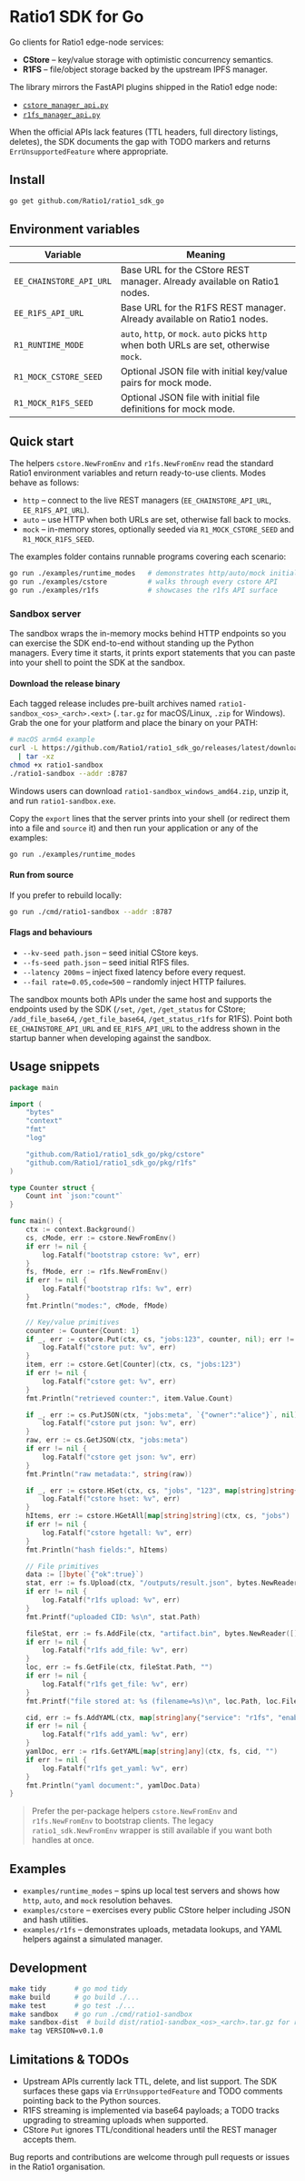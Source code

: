 # Ratio1 SDK for Go

Go clients for Ratio1 edge-node services:

- **CStore** – key/value storage with optimistic concurrency semantics.
- **R1FS** – file/object storage backed by the upstream IPFS manager.

The library mirrors the FastAPI plugins shipped in the Ratio1 edge node:

- [`cstore_manager_api.py`](https://github.com/Ratio1/edge_node/blob/main/extensions/business/cstore/cstore_manager_api.py)
- [`r1fs_manager_api.py`](https://github.com/Ratio1/edge_node/blob/main/extensions/business/r1fs/r1fs_manager_api.py)

When the official APIs lack features (TTL headers, full directory listings, deletes), the SDK documents the gap with TODO markers and returns `ErrUnsupportedFeature` where appropriate.

## Install

```bash
go get github.com/Ratio1/ratio1_sdk_go
```

## Environment variables

| Variable | Meaning |
| --- | --- |
| `EE_CHAINSTORE_API_URL` | Base URL for the CStore REST manager. Already available on Ratio1 nodes. |
| `EE_R1FS_API_URL` | Base URL for the R1FS REST manager. Already available on Ratio1 nodes. | 
| `R1_RUNTIME_MODE` | `auto`, `http`, or `mock`. `auto` picks `http` when both URLs are set, otherwise `mock`. |
| `R1_MOCK_CSTORE_SEED` | Optional JSON file with initial key/value pairs for mock mode. |
| `R1_MOCK_R1FS_SEED` | Optional JSON file with initial file definitions for mock mode. |

## Quick start

The helpers `cstore.NewFromEnv` and `r1fs.NewFromEnv` read the standard Ratio1
environment variables and return ready-to-use clients. Modes behave as follows:

- `http` – connect to the live REST managers (`EE_CHAINSTORE_API_URL`, `EE_R1FS_API_URL`).
- `auto` – use HTTP when both URLs are set, otherwise fall back to mocks.
- `mock` – in-memory stores, optionally seeded via `R1_MOCK_CSTORE_SEED` and `R1_MOCK_R1FS_SEED`.

The examples folder contains runnable programs covering each scenario:

```bash
go run ./examples/runtime_modes   # demonstrates http/auto/mock initialisation
go run ./examples/cstore          # walks through every cstore API
go run ./examples/r1fs            # showcases the r1fs API surface
```

### Sandbox server

The sandbox wraps the in-memory mocks behind HTTP endpoints so you can exercise the SDK end-to-end without standing up the Python managers. Every time it starts, it prints export statements that you can paste into your shell to point the SDK at the sandbox.

#### Download the release binary

Each tagged release includes pre-built archives named `ratio1-sandbox_<os>_<arch>.<ext>` (`.tar.gz` for macOS/Linux, `.zip` for Windows). Grab the one for your platform and place the binary on your PATH:

```bash
# macOS arm64 example
curl -L https://github.com/Ratio1/ratio1_sdk_go/releases/latest/download/ratio1-sandbox_darwin_arm64.tar.gz \
  | tar -xz
chmod +x ratio1-sandbox
./ratio1-sandbox --addr :8787
```

Windows users can download `ratio1-sandbox_windows_amd64.zip`, unzip it, and run `ratio1-sandbox.exe`.

Copy the `export` lines that the server prints into your shell (or redirect them into a file and `source` it) and then run your application or any of the examples:

```bash
go run ./examples/runtime_modes
```

#### Run from source

If you prefer to rebuild locally:

```bash
go run ./cmd/ratio1-sandbox --addr :8787
```

#### Flags and behaviours

- `--kv-seed path.json` – seed initial CStore keys.
- `--fs-seed path.json` – seed initial R1FS files.
- `--latency 200ms` – inject fixed latency before every request.
- `--fail rate=0.05,code=500` – randomly inject HTTP failures.

The sandbox mounts both APIs under the same host and supports the endpoints used by the SDK (`/set`, `/get`, `/get_status` for CStore; `/add_file_base64`, `/get_file_base64`, `/get_status_r1fs` for R1FS). Point both `EE_CHAINSTORE_API_URL` and `EE_R1FS_API_URL` to the address shown in the startup banner when developing against the sandbox.

## Usage snippets

```go
package main

import (
	"bytes"
	"context"
	"fmt"
	"log"

	"github.com/Ratio1/ratio1_sdk_go/pkg/cstore"
	"github.com/Ratio1/ratio1_sdk_go/pkg/r1fs"
)

type Counter struct {
	Count int `json:"count"`
}

func main() {
	ctx := context.Background()
	cs, cMode, err := cstore.NewFromEnv()
	if err != nil {
		log.Fatalf("bootstrap cstore: %v", err)
	}
	fs, fMode, err := r1fs.NewFromEnv()
	if err != nil {
		log.Fatalf("bootstrap r1fs: %v", err)
	}
	fmt.Println("modes:", cMode, fMode)

	// Key/value primitives
	counter := Counter{Count: 1}
	if _, err := cstore.Put(ctx, cs, "jobs:123", counter, nil); err != nil {
		log.Fatalf("cstore put: %v", err)
	}
	item, err := cstore.Get[Counter](ctx, cs, "jobs:123")
	if err != nil {
		log.Fatalf("cstore get: %v", err)
	}
	fmt.Println("retrieved counter:", item.Value.Count)

	if _, err := cs.PutJSON(ctx, "jobs:meta", `{"owner":"alice"}`, nil); err != nil {
		log.Fatalf("cstore put json: %v", err)
	}
	raw, err := cs.GetJSON(ctx, "jobs:meta")
	if err != nil {
		log.Fatalf("cstore get json: %v", err)
	}
	fmt.Println("raw metadata:", string(raw))

	if _, err := cstore.HSet(ctx, cs, "jobs", "123", map[string]string{"status": "queued"}, nil); err != nil {
		log.Fatalf("cstore hset: %v", err)
	}
	hItems, err := cstore.HGetAll[map[string]string](ctx, cs, "jobs")
	if err != nil {
		log.Fatalf("cstore hgetall: %v", err)
	}
	fmt.Println("hash fields:", hItems)

	// File primitives
	data := []byte(`{"ok":true}`)
	stat, err := fs.Upload(ctx, "/outputs/result.json", bytes.NewReader(data), int64(len(data)), &r1fs.UploadOptions{ContentType: "application/json"})
	if err != nil {
		log.Fatalf("r1fs upload: %v", err)
	}
	fmt.Printf("uploaded CID: %s\n", stat.Path)

	fileStat, err := fs.AddFile(ctx, "artifact.bin", bytes.NewReader([]byte{0xde, 0xad}), 2, nil)
	if err != nil {
		log.Fatalf("r1fs add_file: %v", err)
	}
	loc, err := fs.GetFile(ctx, fileStat.Path, "")
	if err != nil {
		log.Fatalf("r1fs get_file: %v", err)
	}
	fmt.Printf("file stored at: %s (filename=%s)\n", loc.Path, loc.Filename)

	cid, err := fs.AddYAML(ctx, map[string]any{"service": "r1fs", "enabled": true}, &r1fs.YAMLOptions{Filename: "config.yaml"})
	if err != nil {
		log.Fatalf("r1fs add_yaml: %v", err)
	}
	yamlDoc, err := r1fs.GetYAML[map[string]any](ctx, fs, cid, "")
	if err != nil {
		log.Fatalf("r1fs get_yaml: %v", err)
	}
	fmt.Println("yaml document:", yamlDoc.Data)
}
```

> Prefer the per-package helpers `cstore.NewFromEnv` and `r1fs.NewFromEnv` to bootstrap clients. The legacy `ratio1_sdk.NewFromEnv` wrapper is still available if you want both handles at once.

## Examples

- `examples/runtime_modes` – spins up local test servers and shows how `http`, `auto`, and `mock` resolution behaves.
- `examples/cstore` – exercises every public CStore helper including JSON and hash utilities.
- `examples/r1fs` – demonstrates uploads, metadata lookups, and YAML helpers against a simulated manager.

## Development

```bash
make tidy       # go mod tidy
make build      # go build ./...
make test       # go test ./...
make sandbox    # go run ./cmd/ratio1-sandbox
make sandbox-dist  # build dist/ratio1-sandbox_<os>_<arch>.tar.gz for release uploads
make tag VERSION=v0.1.0
```

## Limitations & TODOs

- Upstream APIs currently lack TTL, delete, and list support. The SDK surfaces these gaps via `ErrUnsupportedFeature` and TODO comments pointing back to the Python sources.
- R1FS streaming is implemented via base64 payloads; a TODO tracks upgrading to streaming uploads when supported.
- CStore `Put` ignores TTL/conditional headers until the REST manager accepts them.

Bug reports and contributions are welcome through pull requests or issues in the Ratio1 organisation.
